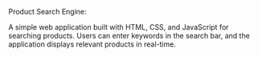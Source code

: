 Product Search Engine:

A simple web application built with HTML, CSS, and JavaScript for searching products. Users can enter keywords in the search bar, and the application displays relevant products in real-time.

